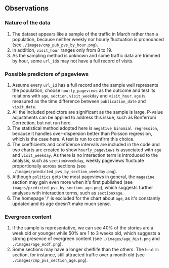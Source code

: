 ## Observations

### Nature of the data
1. The dataset appears like a sample of the traffic in March rather than a population, because neither weekly nor hourly fluctuation is pronounced (see `./images/cmp_pub_pvs_by_hour.png`). 
2. In addition, `visit_hour` ranges only from 8 to 19. 
3. As the sampling method is unknown and some traffic data are trimmed by hour, some `url_id`s may not have a full record of visits. 


### Possible predictors of pageviews
1. Assume every `url_id` has a full record and the sample well represents the population, choose `hourly_pageviews` as the outcome and test its relations with `age`, `section`, `visit_weekday` and `visit_hour`. `age` is measured as the time difference between `publication_date` and `visit_date`. 
2. All the included predictors are significant as the sample is large. P-value adjustments can be applied to address this issue, such as Bonferroni Correction, but not run here. 
3. The statistical method adopted here is `negative binomial regression`, because it handles over-dispersion better than Poisson regression, which is the case here. A test is run to confirm this choice. 
4. The coefficients and confidence intervals are included in the code and two charts are created to show `hourly_pageviews` is associated with `age` and `visit_weekday`. As there is no interaction term is introduced to the analysis, such as `section`x`weekday`, weekly pageviews fluctuate proportionally across sections (see `./images/predicted_pvs_by_section_weekday.png`). 
5. Although `politics` gets the most pageviews in general, the `magazine` section may gain even more when it's first published (see `images/predicted_pvs_by_section_age.png`), which suggests further analyses with interaction terms, such as `section`x`age`. 
6. The homepage '/' is excluded for the chart about `age`, as it's constantly updated and its age doesn't make mucn sense.


### Evergreen content
1. If the sample is representative, we can see 40% of the stories are a week old or younger while 50% are 1 to 3 weeks old, which suggests a strong presence of evergreen content (see `./images/age_hist.png` and `./images/age_ecdf.png`). 
2. Some sections may have a longer shelflife than the others. The `health` section, for instance, still attracted traffic over a month old (see `./images/cmp_pvs_section_age.png`). 

